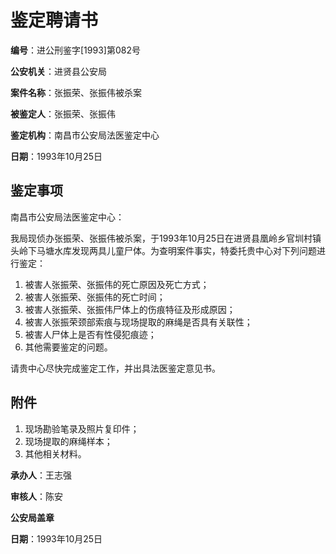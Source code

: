 # 鉴定聘请书

**编号**：进公刑鉴字[1993]第082号

**公安机关**：进贤县公安局

**案件名称**：张振荣、张振伟被杀案

**被鉴定人**：张振荣、张振伟

**鉴定机构**：南昌市公安局法医鉴定中心

**日期**：1993年10月25日

## 鉴定事项

南昌市公安局法医鉴定中心：

我局现侦办张振荣、张振伟被杀案，于1993年10月25日在进贤县凰岭乡官圳村镇头岭下马塘水库发现两具儿童尸体。为查明案件事实，特委托贵中心对下列问题进行鉴定：

1. 被害人张振荣、张振伟的死亡原因及死亡方式；
2. 被害人张振荣、张振伟的死亡时间；
3. 被害人张振荣、张振伟尸体上的伤痕特征及形成原因；
4. 被害人张振荣颈部索痕与现场提取的麻绳是否具有关联性；
5. 被害人尸体上是否有性侵犯痕迹；
6. 其他需要鉴定的问题。

请贵中心尽快完成鉴定工作，并出具法医鉴定意见书。

## 附件

1. 现场勘验笔录及照片复印件；
2. 现场提取的麻绳样本；
3. 其他相关材料。

**承办人**：王志强

**审核人**：陈安

**公安局盖章**

**日期**：1993年10月25日